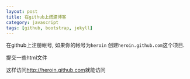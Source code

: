 ```yaml
---
layout: post
title: 在github上搭建博客
category: javascript
tags: [github, bootstrap, jekyll]
---
```


在github上注册帐号, 如果你的帐号为`heroin`
创建`heroin.github.com`这个项目.

提交一些html文件

这样访问<http://heroin.github.com>就能访问

